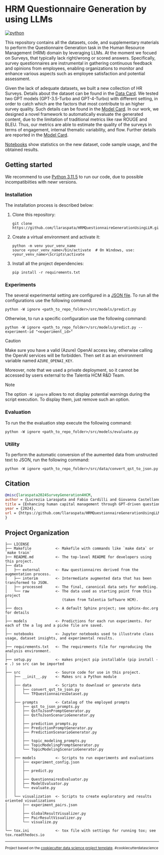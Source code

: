 HRM Questionnaire Generation by using LLMs
==============================
[![python](https://img.shields.io/badge/Python-3.11.5-3776AB.svg?style=flat&logo=python&logoColor=white)](https://www.python.org)

This repository contains all the datasets, code, and supplementary materials to perform the Questionnaire Generation task in the Human Resource Management (HRM) domain by leveraging LLMs.
At the moment we focued on Surveys, that typically lack right/wrong or scored answers. Specifically, survey questionnaires are instrumental in gathering continuous feedback and opinions from employees, enabling organizations to monitor and enhance various aspects such as employee satisfaction and potential assessment.

Given the lack of adequate datasets, we built a new collection of HR Surveys. Details about the dataset can be found in the [Data Card](data/README.md).
We tested two GPT models (GPT-3.5-Turbo and GPT-4-Turbo) with different setting, in order to catch which are the factors that most contribute to an higher survey quality. Such details can be found in the [Model Card](models/README.md).
In our work, we designed a novel framework to automatically evaluate the generated content, due to the limitation of traditional metrics like raw ROUGE and BLEU. Thus, our metrics are able to estimate the quality of the surveys in terms of engagement, internal thematic variability, and flow. Further details are reported in the [Model Card](models/README.md).


[Notebooks](notebooks) show statistics on the new dataset, code sample usage, and the obtained results.



## Getting started

We recommend to use [Python 3.11.5](https://python.domainunion.de/downloads/release/python-3115/) to run our code, due to possible incompatibiities with newr versions.

### Installation
The installation process is described below:

1. Clone this repository:
   ```
   git clone https://github.com/llaraspata/HRMQuestionnaireGenerationUsingLLM.git
   ```
2. Create a virtual environment and activate it:
   ```
   python -m venv your_venv_name
   source <your_venv_name>/bin/activate  # On Windows, use: <your_venv_name>\Scripts\activate
   ```
3. Install all the project dependencies:
   ```
   pip install -r requirements.txt
   ```


### Experiments
The several experimental setting are configured in a [JSON file](src/models/experiment_config.json). To run all the configurations use the following command:
```
python -W ignore <path_to_repo_folder>/src/models/predict.py
```
Otherwise, to run a specific configuration use the following command:
```
python -W ignore <path_to_repo_folder>/src/models/predict.py --experiment-id "<experiment_id>" 
```
> [!CAUTION]
> Make sure you have a valid (Azure) OpenAI access key, otherwise calling the OpenAI services will be forbidden. Then set it as an environment variable named `AZURE_OPENAI_KEY`.
>
> Moreover, note that we used a private deployment, so it cannot be accessed by users external to the Talentia HCM R&D Team.

> [!NOTE]
> The option `-W ignore` allows to not display potential warnings during the script execution. To display them, just remove such an option.

### Evaluation
To run the the evaluation step execute the following command:
```
python -W ignore <path_to_repo_folder>/src/models/evaluate.py
```

### Utility
To perform the automatic conversion of the aumented data from unstructed text to JSON, run the following command:
```
python -W ignore <path_to_repo_folder>/src/data/convert_qst_to_json.py
```


## Citation

```bibtex
@misc{laraspata2024SurveyGeneration4HCM,
author = {Lucrezia Laraspata and Fabio Cardilli and Giovanna Castellano and Gennaro Vessio},
title = {Enhancing human capital management through GPT-driven questionnaire generation},
year = {2024},
url = {https://github.com/llaraspata/HRMQuestionnaireGenerationUsingLLM}
}
```




Project Organization
------------

    ├── LICENSE
    ├── Makefile           <- Makefile with commands like `make data` or `make train`
    ├── README.md          <- The top-level README for developers using this project.
    ├── data
    │   ├── external       <- Raw questionnaires derived from the augmentation process.
    │   ├── interim        <- Intermediate augmented data that has been transformed to JSON.
    │   ├── processed      <- The final, canonical data sets for modeling.
    │   └── raw            <- The data used as starting point from this project
    │                         (taken from Talentia Software HCM).
    │
    ├── docs               <- A default Sphinx project; see sphinx-doc.org for details
    │
    ├── models             <- Predictions for each run experiments. For each of the a log and a picke file are saved.
    │
    ├── notebooks          <- Jupyter notebooks used to illustrate class usage, dataset insights, and experimental results.
    │
    ├── requirements.txt   <- The requirements file for reproducing the analysis environment.
    │
    ├── setup.py           <- makes project pip installable (pip install -e .) so src can be imported
    │
    ├── src                <- Source code for use in this project.
    │   ├── __init__.py    <- Makes src a Python module
    │   │
    │   ├── data           <- Scripts to download or generate data
    │   │   ├── convert_qst_to_json.py
    │   │   └── TFQuestionnairesDataset.py
    │   │
    │   ├── prompts        <- Catalog of the employed prompts
    │   │   ├── qst_to_json_prompts.py
    │   │   ├── QstToJsonPromptGenerator.py
    │   │   ├── QstToJsonScenarioGenerator.py
    │   │   │
    │   │   ├── prediction_prompts.py
    │   │   ├── PredictionPromptGenerator.py
    │   │   ├── PredictionScenarioGenerator.py
    │   │   │
    │   │   ├── topic_modeling_prompts.py
    │   │   ├── TopicModelingPromptGenerator.py
    │   │   └── TopicModelingScenarioGenerator.py
    │   │
    │   ├── models         <- Scripts to run experiments and evaluations
    │   │   ├── experiment_config.json
    │   │   │
    │   │   ├── predict.py
    │   │   │
    │   │   ├── QuestionnairesEvaluator.py
    │   │   ├── ModelEvaluator.py
    │   │   └── evaluate.py
    │   │
    │   └── visualization  <- Scripts to create exploratory and results oriented visualizations
    │       ├── experiment_pairs.json
    │       │
    │       ├── GlobalResultVisualizer.py
    │       ├── PairResultVisualizer.py
    │       └── visualize.py
    │
    └── tox.ini            <- tox file with settings for running tox; see tox.readthedocs.io


--------

<p><small>Project based on the <a target="_blank" href="https://drivendata.github.io/cookiecutter-data-science/">cookiecutter data science project template</a>. #cookiecutterdatascience</small></p>
